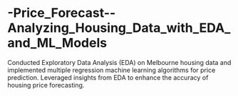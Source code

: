 # -Price_Forecast--Analyzing_Housing_Data_with_EDA_and_ML_Models
Conducted Exploratory Data Analysis (EDA) on Melbourne housing data and implemented multiple regression machine learning algorithms for price prediction. Leveraged insights from EDA to enhance the accuracy of housing price forecasting.
